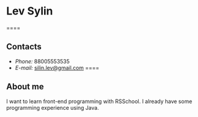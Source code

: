 # Lev Sylin
====
## Contacts
* *Phone:* 88005553535
* *E-mail:* silin.lev@gmail.com
====
## About me
I want to learn front-end programming with RSSchool. I already have some programming experience using Java.
